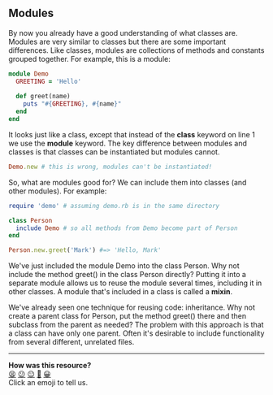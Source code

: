 Modules
----

By now you already have a good understanding of what classes are. Modules are very similar to classes but there are some important differences. Like classes, modules are collections of methods and constants grouped together. For example, this is a module:

```ruby
module Demo
  GREETING = 'Hello'
  
  def greet(name)
    puts "#{GREETING}, #{name}"
  end
end
```

It looks just like a class, except that instead of the **class** keyword on line 1 we use the **module** keyword. The key difference between modules and classes is that classes can be instantiated but modules cannot.

```ruby
Demo.new # this is wrong, modules can't be instantiated!
```

So, what are modules good for? We can include them into classes (and other modules). For example:

```ruby
require 'demo' # assuming demo.rb is in the same directory

class Person
  include Demo # so all methods from Demo become part of Person
end

Person.new.greet('Mark') #=> 'Hello, Mark'
```

We've just included the module Demo into the class Person. Why not include the method greet() in the class Person directly? Putting it into a separate module allows us to reuse the module several times, including it in other classes. A module that's included in a class is called a **mixin**.

We've already seen one technique for reusing code: inheritance. Why not create a parent class for Person, put the method greet() there and then subclass from the parent as needed? The problem with this approach is that a class can have only one parent. Often it's desirable to include functionality from several different, unrelated files.

<!-- BEGIN GENERATED SECTION DO NOT EDIT -->

---

**How was this resource?**  
[😫](https://airtable.com/shrUJ3t7KLMqVRFKR?prefill_Repository=makersacademy/course&prefill_File=pills/modules.md&prefill_Sentiment=😫) [😕](https://airtable.com/shrUJ3t7KLMqVRFKR?prefill_Repository=makersacademy/course&prefill_File=pills/modules.md&prefill_Sentiment=😕) [😐](https://airtable.com/shrUJ3t7KLMqVRFKR?prefill_Repository=makersacademy/course&prefill_File=pills/modules.md&prefill_Sentiment=😐) [🙂](https://airtable.com/shrUJ3t7KLMqVRFKR?prefill_Repository=makersacademy/course&prefill_File=pills/modules.md&prefill_Sentiment=🙂) [😀](https://airtable.com/shrUJ3t7KLMqVRFKR?prefill_Repository=makersacademy/course&prefill_File=pills/modules.md&prefill_Sentiment=😀)  
Click an emoji to tell us.

<!-- END GENERATED SECTION DO NOT EDIT -->
